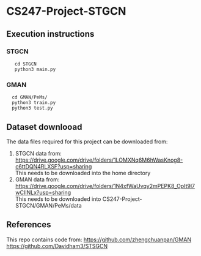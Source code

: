 # CS247-Project-STGCN

## Execution instructions

### STGCN 

```
   cd STGCN
   python3 main.py
```

### GMAN 

```
  cd GMAN/PeMs/
  python3 train.py
  python3 test.py
```


## Dataset downlooad

The data files required for this project can be downloaded from:

1. STGCN data from: https://drive.google.com/drive/folders/1LOMXNq6M6hWasKnog8-c6ttDQN4RLXSF?usp=sharing  
   This needs to be downloaded into the home directory
3. GMAN data from: https://drive.google.com/drive/folders/1N4xfWaUvqy2mPEPK8_OpIt9l7wCIINLx?usp=sharing  
   This needs to be downloaded into CS247-Project-STGCN/GMAN/PeMs/data

## References
This repo contains code from:
https://github.com/zhengchuanpan/GMAN  
https://github.com/Davidham3/STSGCN
